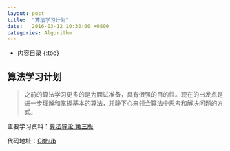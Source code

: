 ```yaml
---
layout: post
title:  "算法学习计划"
date:   2016-03-12 10:30:00 +0800
categories: Algorithm
---
```

* 内容目录
{:toc}


## 算法学习计划

>之前的算法学习更多的是为面试准备，具有很强的目的性。现在的出发点是进一步理解和掌握基本的算法，并静下心来领会算法中思考和解决问题的方式。

主要学习资料：[算法导论 第三版](http://open.163.com/special/opencourse/algorithms.html)

代码地址：[Github](https://github.com/sadwxqezc/Algorithms.git)